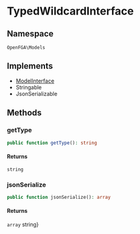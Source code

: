 # TypedWildcardInterface


## Namespace
`OpenFGA\Models`

## Implements
* [ModelInterface](Models/ModelInterface.md)
* Stringable
* JsonSerializable

## Methods
### getType

```php
public function getType(): string
```



#### Returns
`string` 

### jsonSerialize

```php
public function jsonSerialize(): array
```



#### Returns
`array` string}

